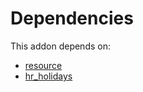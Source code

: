 # Dependencies

This addon depends on:

- [resource](../../odoo-bringout-oca-ocb-resource)
- [hr_holidays](../../odoo-bringout-oca-ocb-hr_holidays)
